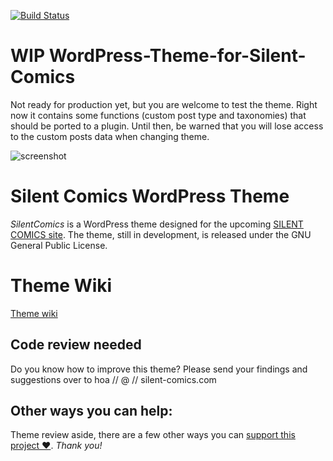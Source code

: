 [![Build Status](https://travis-ci.org/SilentComics/SilentComics-for-WordPress.svg?branch=master)](https://travis-ci.org/SilentComics/SilentComics-for-WordPress)

WIP WordPress-Theme-for-Silent-Comics
=================================

Not ready for production yet, but you are welcome to test the theme. Right now it contains some functions (custom post type and taxonomies) that should be ported to a plugin. Until then, be warned that you will lose access to the custom posts data when changing theme.

![screenshot](http://silentcomics.com/images/screenshot.png)

# Silent Comics WordPress Theme

*SilentComics* is a WordPress theme designed for the upcoming [SILENT COMICS site](http://silent-comics.com). The theme, still in development, is released under the GNU General Public License.

# Theme Wiki
[Theme wiki](https://github.com/SilentComics/Silent-Comics-Wordpress-Theme/wiki/SilentComic-WordPress-Theme-wiki)

## Code review needed
Do you know how to improve this theme? Please send your findings and suggestions over to hoa // @ // silent-comics.com

## Other ways you can help:
Theme review aside, there are a few other ways you can [support this project ♥](http://silentcomics.com/subscribe/). *Thank you!*

